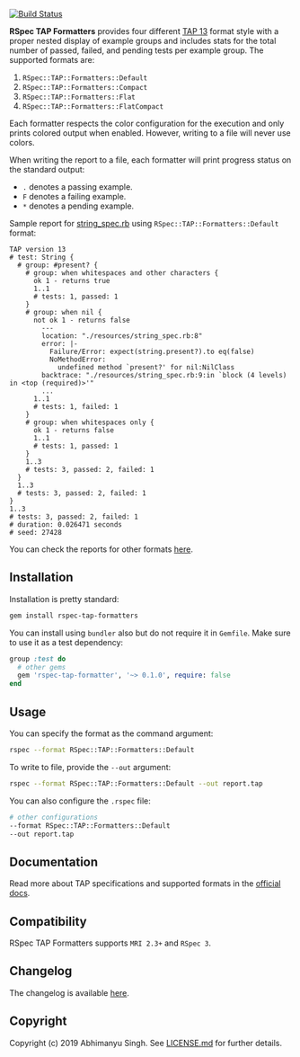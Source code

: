 [![Build Status](https://travis-ci.com/avmnu-sng/rspec-formatters.svg?token=WFcPTT9yTsCaxfSMc9qm&branch=master)](https://travis-ci.com/avmnu-sng/rspec-formatters)

**RSpec TAP Formatters** provides four different [TAP 13](https://testanything.org/tap-version-13-specification.html) format style with 
a proper nested display of example groups and includes stats for the total 
number of passed, failed, and pending tests per example group. The supported 
formats are:

1. `RSpec::TAP::Formatters::Default`
2. `RSpec::TAP::Formatters::Compact`
3. `RSpec::TAP::Formatters::Flat`
4. `RSpec::TAP::Formatters::FlatCompact`

Each formatter respects the color configuration for the execution and only 
prints colored output when enabled. However, writing to a file will never use 
colors.

When writing the report to a file, each formatter will print progress status 
on the standard output:
- `.` denotes a passing example.
- `F` denotes a failing example.
- `*` denotes a pending example.

Sample report for [string_spec.rb](resources/string_spec.rb) using 
`RSpec::TAP::Formatters::Default` format:
```text
TAP version 13
# test: String {
  # group: #present? {
    # group: when whitespaces and other characters {
      ok 1 - returns true
      1..1
      # tests: 1, passed: 1
    }
    # group: when nil {
      not ok 1 - returns false
        ---
        location: "./resources/string_spec.rb:8"
        error: |-
          Failure/Error: expect(string.present?).to eq(false)
          NoMethodError:
            undefined method `present?' for nil:NilClass
        backtrace: "./resources/string_spec.rb:9:in `block (4 levels) in <top (required)>'"
        ...
      1..1
      # tests: 1, failed: 1
    }
    # group: when whitespaces only {
      ok 1 - returns false
      1..1
      # tests: 1, passed: 1
    }
    1..3
    # tests: 3, passed: 2, failed: 1
  }
  1..3
  # tests: 3, passed: 2, failed: 1
}
1..3
# tests: 3, passed: 2, failed: 1
# duration: 0.026471 seconds
# seed: 27428
```

You can check the reports for other formats [here](resources/reports).

## Installation

Installation is pretty standard:
```sh
gem install rspec-tap-formatters
```

You can install using `bundler` also but do not require it in `Gemfile`.
Make sure to use it as a test dependency:
```ruby
group :test do
  # other gems
  gem 'rspec-tap-formatter', '~> 0.1.0', require: false
end
```

## Usage

You can specify the format as the command argument:
```sh
rspec --format RSpec::TAP::Formatters::Default
```

To write to file, provide the `--out` argument:
```sh
rspec --format RSpec::TAP::Formatters::Default --out report.tap
```

You can also configure the `.rspec` file:
```sh
# other configurations
--format RSpec::TAP::Formatters::Default
--out report.tap
```

## Documentation

Read more about TAP specifications and supported formats in the [official docs](https://).

## Compatibility
RSpec TAP Formatters supports `MRI 2.3+` and `RSpec 3`.

## Changelog

The changelog is available [here](CHANGELOG.md).

## Copyright
Copyright (c) 2019 Abhimanyu Singh. See [LICENSE.md](LICENSE.md) for
further details.

